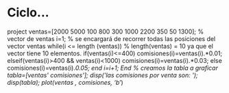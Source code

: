 # Ciclo...
project
ventas=[2000 5000 100 800 300 1000 2200 350 50 1300]; % vector de ventas
i=1; % se encargará de recorrer todas las posiciones del vector ventas
while(i <= length (ventas)) % length(ventas) = 10 ya que el vector tiene 10 elementos.
 if(ventas(i)<=400)
 comisiones(i)=ventas(i).*0.01;
 elseif(ventas(i)>400 && ventas(i)<1000)
 comisiones(i)=ventas(i).*0.03;
 else
 comisiones(i)=ventas(i).*0.05;
 end
 i=i+1;
End
% creamos la tabla a graficar
tabla=[ventas' comisiones'];
disp('las comisiones por venta son: ');
disp(tabla);
plot(ventas , comisiones, ‘b*’)
